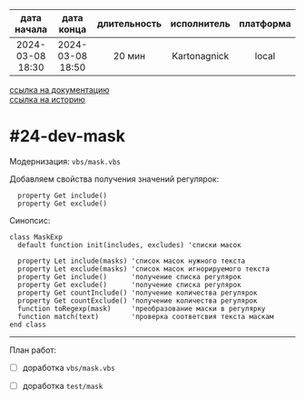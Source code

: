 |   дата начала    |    дата конца    | длительность | исполнитель  | платформа |
|:----------------:|:----------------:|:------------:|:------------:|:---------:|
| 2024-03-08 18:30 | 2024-03-08 18:50 |    20 мин    | Kartonagnick |   local   |

[ссылка на документацию](../docs.md)  
[ссылка на историю](../history.md#-v024-dev)  

#24-dev-mask
============
Модернизация: `vbs/mask.vbs`  

Добавляем свойства получения значений регулярок:  
```vbs
  property Get include()
  property Get exclude()
```
Синопсис:  

```vbs
class MaskExp
  default function init(includes, excludes) 'списки масок

  property Let include(masks) 'список масок нужного текста
  property Let exclude(masks) 'список масок игнорируемого текста
  property Get include()      'получение списка регулярок
  property Get exclude()      'получение списка регулярок
  property Get countInclude() 'получение количества регулярок
  property Get countExclude() 'получение количества регулярок
  function toRegexp(mask)     'преобразование маски в регулярку
  function match(text)        'проверка соответсвия текста маскам
end class
```
--------------------------------------------------------------------------------

План работ:  
  - [ ] доработка `vbs/mask.vbs`  
  - [ ] доработка `test/mask`  

